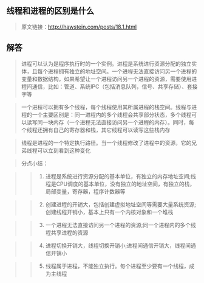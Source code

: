 ## 线程和进程的区别是什么

> 原文链接：http://hawstein.com/posts/18.1.html

## 解答

> 进程可以认为是程序执行时的一个实例。进程是系统进行资源分配的独立实体，且每个进程拥有独立的地址空间。一个进程无法直接访问另一个进程的变量和数据结构，如果希望让一个进程访问另一个进程的资源，需要使用进程间通信，比如：管道、系统IPC（包括消息队列，信号、共享存储）、套接字等

> 一个进程可以拥有多个线程，每个线程使用其所属进程的栈空间。线程与进程的一个主要区别是：同一进程内的多个线程会共享部分状态，多个线程可以读写同一块内存（一个进程无法直接访问另一个进程的内存）。同时，每个线程还拥有自己的寄存器和栈，其它线程可以读写这些栈内存

> 线程是进程的一个特定执行路径。当一个线程修改了进程中的资源，它的兄弟线程可以立刻看到这种变化

> 分点小结：

>> 1. 进程是系统进行资源分配的基本单位，有独立的内存地址空间;线程是CPU调度的基本单位，没有独立的地址空间，有独立的栈，局部变量，寄存器，程序计数器等

>> 2. 创建进程的开销大，包括创建虚拟地址空间等需要大量系统资源;创建线程开销小，基本上只有一个内核对象和一个堆栈

>> 3. 一个进程无法直接访问另一个进程的资源;同一个进程内的多个线程共享进程的资源

>> 4. 进程切换开销大，线程切换开销小;进程间通信开销大，线程间通信开销小

>> 5. 线程属于进程，不能独立执行。每个进程至少要有一个线程，成为主线程


